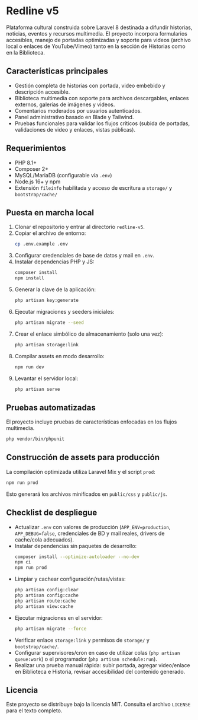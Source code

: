 # Redline v5

Plataforma cultural construida sobre Laravel 8 destinada a difundir historias, noticias, eventos y recursos multimedia. El proyecto incorpora formularios accesibles, manejo de portadas optimizadas y soporte para videos (archivo local o enlaces de YouTube/Vimeo) tanto en la sección de Historias como en la Biblioteca.

## Características principales

- Gestión completa de historias con portada, video embebido y descripción accesible.
- Biblioteca multimedia con soporte para archivos descargables, enlaces externos, galerías de imágenes y videos.
- Comentarios moderados por usuarios autenticados.
- Panel administrativo basado en Blade y Tailwind.
- Pruebas funcionales para validar los flujos críticos (subida de portadas, validaciones de video y enlaces, vistas públicas).

## Requerimientos

- PHP 8.1+
- Composer 2+
- MySQL/MariaDB (configurable vía `.env`)
- Node.js 16+ y npm
- Extensión `fileinfo` habilitada y acceso de escritura a `storage/` y `bootstrap/cache/`

## Puesta en marcha local

1. Clonar el repositorio y entrar al directorio `redline-v5`.
2. Copiar el archivo de entorno:
	```bash
	cp .env.example .env
	```
3. Configurar credenciales de base de datos y mail en `.env`.
4. Instalar dependencias PHP y JS:
	```bash
	composer install
	npm install
	```
5. Generar la clave de la aplicación:
	```bash
	php artisan key:generate
	```
6. Ejecutar migraciones y seeders iniciales:
	```bash
	php artisan migrate --seed
	```
7. Crear el enlace simbólico de almacenamiento (solo una vez):
	```bash
	php artisan storage:link
	```
8. Compilar assets en modo desarrollo:
	```bash
	npm run dev
	```
9. Levantar el servidor local:
	```bash
	php artisan serve
	```

## Pruebas automatizadas

El proyecto incluye pruebas de características enfocadas en los flujos multimedia.

```bash
php vendor/bin/phpunit
```

## Construcción de assets para producción

La compilación optimizada utiliza Laravel Mix y el script `prod`:

```bash
npm run prod
```

Esto generará los archivos minificados en `public/css` y `public/js`.

## Checklist de despliegue

- Actualizar `.env` con valores de producción (`APP_ENV=production`, `APP_DEBUG=false`, credenciales de BD y mail reales, drivers de cache/cola adecuados).
- Instalar dependencias sin paquetes de desarrollo:
  ```bash
  composer install --optimize-autoloader --no-dev
  npm ci
  npm run prod
  ```
- Limpiar y cachear configuración/rutas/vistas:
  ```bash
  php artisan config:clear
  php artisan config:cache
  php artisan route:cache
  php artisan view:cache
  ```
- Ejecutar migraciones en el servidor:
  ```bash
  php artisan migrate --force
  ```
- Verificar enlace `storage:link` y permisos de `storage/` y `bootstrap/cache/`.
- Configurar supervisores/cron en caso de utilizar colas (`php artisan queue:work`) o el programador (`php artisan schedule:run`).
- Realizar una prueba manual rápida: subir portada, agregar video/enlace en Biblioteca e Historia, revisar accesibilidad del contenido generado.

## Licencia

Este proyecto se distribuye bajo la licencia MIT. Consulta el archivo `LICENSE` para el texto completo.
